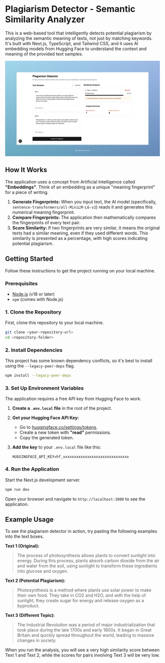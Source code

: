 # Plagiarism Detector - Semantic Similarity Analyzer

This is a web-based tool that intelligently detects potential plagiarism by analyzing the semantic meaning of texts, not just by matching keywords. It's built with Next.js, TypeScript, and Tailwind CSS, and it uses AI embedding models from Hugging Face to understand the context and meaning of the provided text samples.

![Project Demo](./public/image.png)

## How It Works

The application uses a concept from Artificial Intelligence called **"Embeddings"**. Think of an embedding as a unique "meaning fingerprint" for a piece of writing.

1.  **Generate Fingerprints:** When you input text, the AI model (specifically, `sentence-transformers/all-MiniLM-L6-v2`) reads it and generates this numerical meaning fingerprint.
2.  **Compare Fingerprints:** The application then mathematically compares the fingerprints of every text pair.
3.  **Score Similarity:** If two fingerprints are very similar, it means the original texts had a similar meaning, even if they used different words. This similarity is presented as a percentage, with high scores indicating potential plagiarism.

## Getting Started

Follow these instructions to get the project running on your local machine.

### Prerequisites

*   [Node.js](https://nodejs.org/en) (v18 or later)
*   `npm` (comes with Node.js)

### 1. Clone the Repository

First, clone this repository to your local machine.

```bash
git clone <your-repository-url>
cd <repository-folder>
```

### 2. Install Dependencies

This project has some known dependency conflicts, so it's best to install using the `--legacy-peer-deps` flag.

```bash
npm install --legacy-peer-deps
```

### 3. Set Up Environment Variables

The application requires a free API key from Hugging Face to work.

1.  **Create a `.env.local` file** in the root of the project.
2.  **Get your Hugging Face API Key:**
    *   Go to [huggingface.co/settings/tokens](https://huggingface.co/settings/tokens).
    *   Create a new token with **"read"** permissions.
    *   Copy the generated token.
3.  **Add the key** to your `.env.local` file like this:

    ```
    HUGGINGFACE_API_KEY=hf_xxxxxxxxxxxxxxxxxxxxxxxxxxxxxx
    ```

### 4. Run the Application

Start the Next.js development server.

```bash
npm run dev
```

Open your browser and navigate to `http://localhost:3000` to see the application.

## Example Usage

To see the plagiarism detector in action, try pasting the following examples into the text boxes.

**Text 1 (Original):**
> The process of photosynthesis allows plants to convert sunlight into energy. During this process, plants absorb carbon dioxide from the air and water from the soil, using sunlight to transform these ingredients into glucose and oxygen.

**Text 2 (Potential Plagiarism):**
> Photosynthesis is a method where plants use solar power to make their own food. They take in CO2 and H2O, and with the help of sunlight, they create sugar for energy and release oxygen as a byproduct.

**Text 3 (Different Topic):**
> The Industrial Revolution was a period of major industrialization that took place during the late 1700s and early 1800s. It began in Great Britain and quickly spread throughout the world, leading to massive changes in society.

When you run the analysis, you will see a very high similarity score between Text 1 and Text 2, while the scores for pairs involving Text 3 will be very low.
